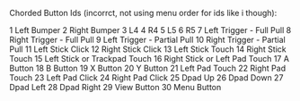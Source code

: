 Chorded Button Ids (incorrct, not using menu order for ids like i though):

1    Left Bumper
2    Right Bumper
3    L4
4    R4
5    L5
6    R5
7    Left Trigger - Full Pull
8    Right Trigger - Full Pull
9    Left Trigger - Partial Pull
10    Right Trigger - Partial Pull
11    Left Stick Click
12    Right Stick Click
13    Left Stick Touch
14    Right Stick Touch
15    Left Stick or Trackpad Touch
16    Right Stick or Left Pad Touch
17    A Button
18    B Button
19    X Button
20    Y Button
21    Left Pad Touch
22    Right Pad Touch
23    Left Pad Click
24    Right Pad Click
25    Dpad Up
26    Dpad Down
27    Dpad Left
28    Dpad Right
29    View Button
30    Menu Button